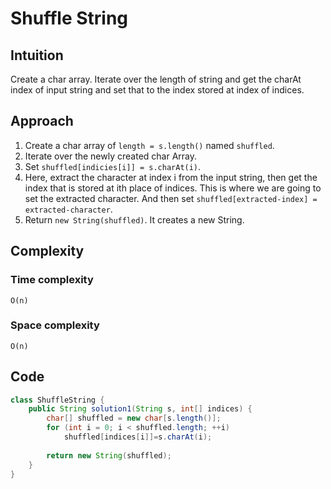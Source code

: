# Shuffle String
## Intuition
Create a char array. Iterate over the length of string and get the charAt index of input string and set that to the index stored at index of indices.

## Approach
1. Create a char array of `length = s.length()` named `shuffled`.
2. Iterate over the newly created char Array.
3. Set `shuffled[indicies[i]] = s.charAt(i)`.
4. Here, extract the character at index i from the input string, then get the index that is stored at ith place of indices. This is where we are going to set the extracted character. And then set `shuffled[extracted-index] = extracted-character`.
5. Return `new String(shuffled)`. It creates a new String.

## Complexity
### Time complexity
    O(n)

### Space complexity
    O(n)

## Code
```java
class ShuffleString {
    public String solution1(String s, int[] indices) {
        char[] shuffled = new char[s.length()];
        for (int i = 0; i < shuffled.length; ++i)
            shuffled[indices[i]]=s.charAt(i);
        
        return new String(shuffled);
    }
}
```